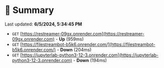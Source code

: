 # 📖 Summary
Last updated: **6/5/2024, 5:34:45 PM**

- `GET` [https://restreamer-09gx.onrender.com](https://restreamer-09gx.onrender.com) - **Up** (959ms)
- `GET` [https://filestreambot-b5k6.onrender.com/](https://filestreambot-b5k6.onrender.com/) - **Down** (204ms)
- `GET` [https://jupyterlab-python3-12-3.onrender.com](https://jupyterlab-python3-12-3.onrender.com) - **Down** (194ms)
